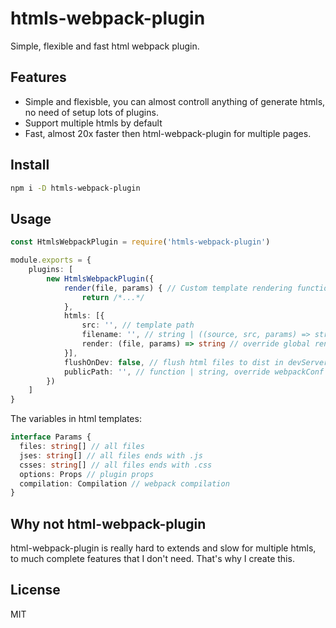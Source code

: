 # htmls-webpack-plugin

Simple, flexible and fast html webpack plugin.

## Features

- Simple and flexisble, you can almost controll anything of generate htmls, no need of setup lots of plugins.
- Support multiple htmls by default
- Fast, almost 20x faster then html-webpack-plugin for multiple pages.

## Install

```sh
npm i -D htmls-webpack-plugin
```

## Usage


```ts
const HtmlsWebpackPlugin = require('htmls-webpack-plugin')

module.exports = {
    plugins: [
        new HtmlsWebpackPlugin({
            render(file, params) { // Custom template rendering function, default is ejs
                return /*...*/
            },
            htmls: [{
                src: '', // template path
                filename: '', // string | ((source, src, params) => string), relative to output path, can be a function to generate via context
                render: (file, params) => string // override global render function
            }],
            flushOnDev: false, // flush html files to dist in devServer
            publicPath: '', // function | string, override webpackConf's publicPath
        })
    ]
}

```

The variables in html templates:

```ts
interface Params {
  files: string[] // all files
  jses: string[] // all files ends with .js
  csses: string[] // all files ends with .css
  options: Props // plugin props
  compilation: Compilation // webpack compilation
}
```

## Why not html-webpack-plugin

html-webpack-plugin is really hard to extends and slow for multiple htmls, to much complete features that I don't need. That's why I create this.

## License

MIT
